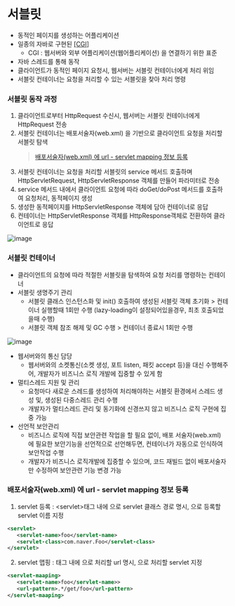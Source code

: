 # 서블릿
* 동적인 페이지를 생성하는 어플리케이션
* 일종의 자바로 구현된 [[CGI]](https://github.com/JisooOh94/study/blob/master/HTTP%20%EC%99%84%EB%B2%BD%EA%B0%80%EC%9D%B4%EB%93%9C/Content/8.%20%EA%B2%8C%EC%9D%B4%ED%8A%B8%EC%9B%A8%EC%9D%B4.md#cgi%EA%B3%B5%EC%9A%A9-%EA%B2%8C%EC%9D%B4%ED%8A%B8%EC%9B%A8%EC%9D%B4-%EC%9D%B8%ED%84%B0%ED%8E%98%EC%9D%B4%EC%8A%A4)
	* CGI : 웹서버와 외부 어플리케이션(웹어플리케이션) 을 연결하기 위한 표준
* 자바 스레드를 통해 동작
* 클라이언트가 동적인 페이지 요청시, 웹서버는 서블릿 컨테이너에게 처리 위임
* 서블릿 컨테이너는 요청을 처리할 수 있는 서블릿을 찾아 처리 명령

### 서블릿 동작 과정
1. 클라이언트로부터 HttpRequest 수신시, 웹서버는 서블릿 컨테이너에게 HttpRequest 전송
2. 서블릿 컨테이너는 배포서술자(web.xml) 을 기반으로 클라이언트 요청을 처리할 서블릿 탐색
	> [배포서술자(web.xml) 에 url - servlet mapping 정보 등록](https://github.com/JisooOh94/study/blob/master/%EC%9D%98%EC%8B%9D%EC%9D%98%ED%9D%90%EB%A6%84/%5BSpring%5D%20Servlet.md#%EB%B0%B0%ED%8F%AC%EC%84%9C%EC%88%A0%EC%9E%90webxml-%EC%97%90-url---servlet-mapping-%EC%A0%95%EB%B3%B4-%EB%93%B1%EB%A1%9D)
3. 서블릿 컨테이너는 요청을 처리할 서블릿의 service 메서드 호출하며 HttpServletRequest, HttpServletResponse 객체를 만들어 파라미터로 전송
4. service 메서드 내에서 클라이언트 요청에 따라 doGet/doPost 메서드를 호출하여 요청처리, 동적페이지 생성
5. 생성한 동적페이지를 HttpServletResponse 객체에 담아 컨테이너로 응답
6. 컨테이너는 HttpServletResponse 객체를 HttpResponse객체로 전환하여 클라이언트로 응답

![image](https://user-images.githubusercontent.com/48702893/107371810-0f085400-6b28-11eb-9992-6cbe5e287e58.png)
    
### 서블릿 컨테이너
* 클라이언트의 요청에 따라 적절한 서블릿을 탐색하여 요청 처리를 명령하는 컨테이너
* 서블릿 생명주기 관리
	* 서블릿 클래스 인스턴스화 및 init() 호출하여 생성된 서블릿 객체 초기화 > 컨테이너 실행할때 1회만 수행 (lazy-loading이 설정되어있을경우, 최초 호출되었을때 수행)
	* 서블릿 객체 참조 해제 및 GC 수행 > 컨테이너 종료시 1회만 수행
	
![image](https://user-images.githubusercontent.com/48702893/107372033-51ca2c00-6b28-11eb-8369-d01de1b43cdc.png)

* 웹서버와의 통신 담당
	* 웹서버와의 소켓통신(소켓 생성, 포트 listen, 패킷 accept 등)을 대신 수행해주어, 개발자가 비즈니스 로직 개발에 집중할 수 있게 함
* 멀티스레드 지원 및 관리
	* 요청마다 새로운 스레드를 생성하여 처리해야하는 서블릿 환경에서 스레드 생성 및, 생성된 다중스레드 관리 수행
	* 개발자가 멀티스레드 관리 및 동기화에 신경쓰지 않고 비즈니스 로직 구현에 집중 가능
* 선언적 보안관리
	* 비즈니스 로직에 직접 보안관련 작업을 할 필요 없이, 배포 서술자(web.xml) 에 필요한 보안기능을 선언적으로 선언해두면, 컨테이너가 자동으로 인식하여 보안작업 수행
	* 개발자가 비즈니스 로직개발에 집중할 수 있으며, 코드 재빌드 없이 배포서술자만 수정하여 보안관련 기능 변경 가능
	
### 배포서술자(web.xml) 에 url - servlet mapping 정보 등록
 1. servlet 등록 : \<servlet>태그 내에 <servlet-class> 으로 servlet 클래스 경로 명시, <setvlet-name> 으로 등록할 servlet 이름 지정
 ```xml
 <servlet>
 	<servlet-name>foo</servlet-name>
 	<servlet-class>com.naver.Foo</servlet-class>
 </servlet>
 ```
 2. servlet 맵핑 : <servlet-maaping> 태그 내에 <url-pattern> 으로 처리할 url 명시, <servlet-name> 으로 처리할 servlet 지정
 ```xml
<servlet-maaping>
	<servlet-name>foo</servlet-name>>
	<url-pattern>.*/get/foo</url-pattern>
</servlet-maaping>
```
